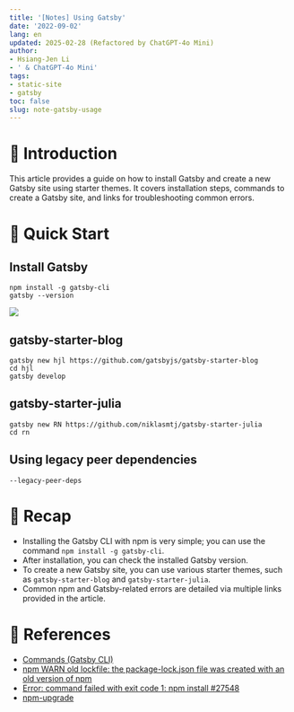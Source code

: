 ```yaml
---
title: '[Notes] Using Gatsby'
date: '2022-09-02'
lang: en
updated: 2025-02-28 (Refactored by ChatGPT-4o Mini)
author:
- Hsiang-Jen Li
- ' & ChatGPT-4o Mini'
tags:
- static-site
- gatsby
toc: false
slug: note-gatsby-usage
---
```


# 📌 Introduction

This article provides a guide on how to install Gatsby and create a new Gatsby site using starter themes. It covers installation steps, commands to create a Gatsby site, and links for troubleshooting common errors.
<!-- more -->

# 🚀 Quick Start
## Install Gatsby
```shell=
npm install -g gatsby-cli
gatsby --version
```

![](https://i.imgur.com/GqF5btJ.png)

## gatsby-starter-blog
```shell=
gatsby new hjl https://github.com/gatsbyjs/gatsby-starter-blog
cd hjl
gatsby develop
```

## gatsby-starter-julia
```shell
gatsby new RN https://github.com/niklasmtj/gatsby-starter-julia
cd rn
```

## Using legacy peer dependencies
```shell
--legacy-peer-deps
```

# 🔁 Recap
- Installing the Gatsby CLI with npm is very simple; you can use the command `npm install -g gatsby-cli`.
- After installation, you can check the installed Gatsby version.
- To create a new Gatsby site, you can use various starter themes, such as `gatsby-starter-blog` and `gatsby-starter-julia`.
- Common npm and Gatsby-related errors are detailed via multiple links provided in the article.

# 🔗 References
- [Commands (Gatsby CLI)](https://www.gatsbyjs.com/docs/reference/gatsby-cli/)
- [npm WARN old lockfile: the package-lock.json file was created with an old version of npm](https://stackoverflow.com/questions/68260784/npm-warn-old-lockfile-the-package-lock-json-file-was-created-with-an-old-version)
- [Error: command failed with exit code 1: npm install #27548](https://github.com/gatsbyjs/gatsby/issues/27548)
- [npm-upgrade](https://www.npmjs.com/package/npm-upgrade)
